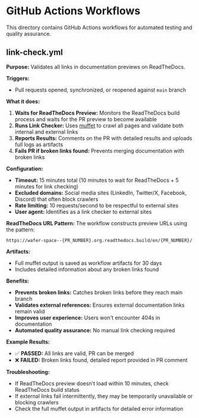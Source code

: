 # GitHub Actions Workflows

This directory contains GitHub Actions workflows for automated testing and quality assurance.

## link-check.yml

**Purpose:** Validates all links in documentation previews on ReadTheDocs.

**Triggers:**
- Pull requests opened, synchronized, or reopened against `main` branch

**What it does:**
1. **Waits for ReadTheDocs Preview:** Monitors the ReadTheDocs build process and waits for the PR preview to become available
2. **Runs Link Checker:** Uses [muffet](https://github.com/raviqqe/muffet) to crawl all pages and validate both internal and external links
3. **Reports Results:** Comments on the PR with detailed results and uploads full logs as artifacts
4. **Fails PR if broken links found:** Prevents merging documentation with broken links

**Configuration:**
- **Timeout:** 15 minutes total (10 minutes to wait for ReadTheDocs + 5 minutes for link checking)
- **Excluded domains:** Social media sites (LinkedIn, Twitter/X, Facebook, Discord) that often block crawlers
- **Rate limiting:** 10 requests/second to be respectful to external sites
- **User agent:** Identifies as a link checker to external sites

**ReadTheDocs URL Pattern:**
The workflow constructs preview URLs using the pattern:
```
https://wafer-space--{PR_NUMBER}.org.readthedocs.build/en/{PR_NUMBER}/
```

**Artifacts:**
- Full muffet output is saved as workflow artifacts for 30 days
- Includes detailed information about any broken links found

**Benefits:**
- **Prevents broken links:** Catches broken links before they reach main branch
- **Validates external references:** Ensures external documentation links remain valid
- **Improves user experience:** Users won't encounter 404s in documentation
- **Automated quality assurance:** No manual link checking required

**Example Results:**
- ✅ **PASSED:** All links are valid, PR can be merged
- ❌ **FAILED:** Broken links found, detailed report provided in PR comment

**Troubleshooting:**
- If ReadTheDocs preview doesn't load within 10 minutes, check ReadTheDocs build status
- If external links fail intermittently, they may be temporarily unavailable or blocking crawlers
- Check the full muffet output in artifacts for detailed error information